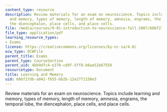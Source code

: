 ```yaml
---
content_type: resource
description: Review materials for an exam on neuroscience. Topics include learning
  and memory, types of memory, length of memory, amnesia, engrams, the temporal lobe,
  the diencephalon, place cells, and place cells.
file: /media/courses/9-01-introduction-to-neuroscience-fall-2007/60bf27dba042fb55bb2b12e2771150e3_finalrev_memory.pdf
file_type: application/pdf
learning_resource_types:
- Exams
license: https://creativecommons.org/licenses/by-nc-sa/4.0/
ocw_type: OCWFile
parent_title: Exams
parent_type: CourseSection
parent_uid: 4bb9dfc4-e370-cd9f-5ff8-b6ae52b87558
resourcetype: Document
title: Learning and Memory
uid: 60bf27db-a042-fb55-bb2b-12e2771150e3
---
```

Review materials for an exam on neuroscience. Topics include learning and memory, types of memory, length of memory, amnesia, engrams, the temporal lobe, the diencephalon, place cells, and place cells.